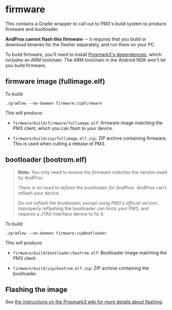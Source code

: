 # firmware

This contains a Gradle wrapper to call out to PM3's build system to produce firmware and bootloader.

**AndProx cannot flash this firmware** -- it requires that you build or download binaries for the
flasher separately, and run them on your PC.

To build firmware, you'll need to install [Proxmark3's dependencies][pm3-start], which includes an
ARM toolchain. The ARM toolchain in the Android NDK won't let you build firmware.

## firmware image (fullimage.elf)

To build:

```
./gradlew --no-daemon firmware:zipFirmware
```

This will produce:

- `firmware/build/firmware/fullimage.elf`: firmware image matching the PM3 client, which you can
  flash to your device.

- `firmware/build/zip/fullimage.elf.zip`: ZIP archive containing firmware. This is used when cutting
  a release of PM3.

## bootloader (bootrom.elf)

> **Note:** You only need to ensure the _firmware_ matches the version used by AndProx.
>
> _There is no need to reflash the bootloader for AndProx._ AndProx can't reflash your device.
>
> _Do not reflash the bootloader, except using PM3's official version._ Improperly reflashing the
> bootloader can brick your PM3, and requires a JTAG interface device to fix it.

To build:

```
./gradlew --no-daemon firmware:zipBootloader
```

This will produce:

- `firmware/build/bootloader/bootrom.elf`: Bootloader image matching the PM3 client.

- `firmware/build/zip/bootrom.elf.zip`: ZIP archive containing the bootloader.

## Flashing the image

See [the instructions on the Proxmark3 wiki for more details about flashing][pm3-flash].

[pm3-start]: https://github.com/Proxmark/proxmark3/wiki/Getting-Started
[pm3-flash]: https://github.com/Proxmark/proxmark3/wiki/flashing
